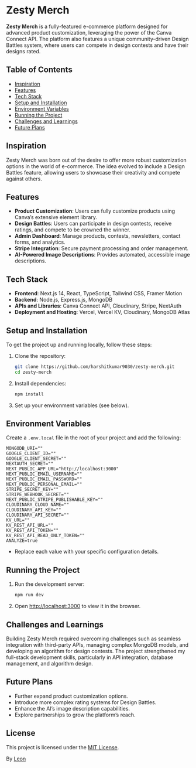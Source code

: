 # Zesty Merch

**Zesty Merch** is a fully-featured e-commerce platform designed for advanced product customization, leveraging the power of the Canva Connect API. The platform also features a unique community-driven Design Battles system, where users can compete in design contests and have their designs rated.

## Table of Contents

- [Inspiration](#inspiration)
- [Features](#features)
- [Tech Stack](#tech-stack)
- [Setup and Installation](#setup-and-installation)
- [Environment Variables](#environment-variables)
- [Running the Project](#running-the-project)
- [Challenges and Learnings](#challenges-and-learnings)
- [Future Plans](#future-plans)

## Inspiration

Zesty Merch was born out of the desire to offer more robust customization options in the world of e-commerce. The idea evolved to include a Design Battles feature, allowing users to showcase their creativity and compete against others.

## Features

- **Product Customization**: Users can fully customize products using Canva’s extensive element library.
- **Design Battles**: Users can participate in design contests, receive ratings, and compete to be crowned the winner.
- **Admin Dashboard**: Manage products, contests, newsletters, contact forms, and analytics.
- **Stripe Integration**: Secure payment processing and order management.
- **AI-Powered Image Descriptions**: Provides automated, accessible image descriptions.

## Tech Stack

- **Frontend**: Next.js 14, React, TypeScript, Tailwind CSS, Framer Motion
- **Backend**: Node.js, Express.js, MongoDB
- **APIs and Libraries**: Canva Connect API, Cloudinary, Stripe, NextAuth
- **Deployment and Hosting**: Vercel, Vercel KV, Cloudinary, MongoDB Atlas

## Setup and Installation

To get the project up and running locally, follow these steps:

1. Clone the repository:

   ```bash
   git clone https://github.com/harshitkumar9030/zesty-merch.git
   cd zesty-merch
   ```

2. Install dependencies:

   ```bash
   npm install
   ```

3. Set up your environment variables (see below).

## Environment Variables

Create a `.env.local` file in the root of your project and add the following:

```plaintext
MONGODB_URI=""
GOOGLE_CLIENT_ID=""
GOOGLE_CLIENT_SECRET=""
NEXTAUTH_SECRET=""
NEXT_PUBLIC_APP_URL="http://localhost:3000"
NEXT_PUBLIC_EMAIL_USERNAME=""
NEXT_PUBLIC_EMAIL_PASSWORD=""
NEXT_PUBLIC_PERSONAL_EMAIL=""
STRIPE_SECRET_KEY=""
STRIPE_WEBHOOK_SECRET=""
NEXT_PUBLIC_STRIPE_PUBLISHABLE_KEY=""
CLOUDINARY_CLOUD_NAME=""
CLOUDINARY_API_KEY=""
CLOUDINARY_API_SECRET=""
KV_URL=""
KV_REST_API_URL=""
KV_REST_API_TOKEN=""
KV_REST_API_READ_ONLY_TOKEN=""
ANALYZE=true
```

- Replace each value with your specific configuration details.

## Running the Project

1. Run the development server:

   ```bash
   npm run dev
   ```

2. Open [http://localhost:3000](http://localhost:3000) to view it in the browser.

## Challenges and Learnings

Building Zesty Merch required overcoming challenges such as seamless integration with third-party APIs, managing complex MongoDB models, and developing an algorithm for design contests. The project strengthened my full-stack development skills, particularly in API integration, database management, and algorithm design.

## Future Plans

- Further expand product customization options.
- Introduce more complex rating systems for Design Battles.
- Enhance the AI’s image description capabilities.
- Explore partnerships to grow the platform’s reach.

## License

This project is licensed under the [MIT License](LICENSE).


By [Leon](https://leoncyriac.me)
